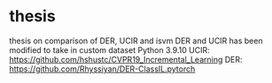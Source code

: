 # thesis
thesis on comparison of DER, UCIR and isvm
DER and UCIR has been modified to take in custom dataset
Python 3.9.10
UCIR: https://github.com/hshustc/CVPR19_Incremental_Learning
DER: https://github.com/Rhyssiyan/DER-ClassIL.pytorch

